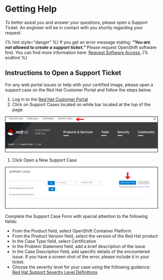 # Getting Help

To better assist you and answer your questions; please open a Support Ticket. An engineer will be in contact with you shortly regarding your request. 

{% hint style="danger" %}
If you get an error message stating: _**"You are not allowed to create a support ticket."**_ Please request OpenShift software first.  You can find more information here: [Request Software Access.](https://redhat-connect.gitbook.io/partner-guide-for-red-hat-openshift-and-container/program-on-boarding/request-software-access) 
{% endhint %}

## **Instructions to Open a Support Ticket**

For any web portal issues or help with your certified image, please open a support case on the Red Hat Customer Portal and follow the steps below.

1. Log in to the  [Red Hat Customer Portal](https://access.redhat.com/)  
2. Click on Support Cases located on white bar located at the top of the page.  

![](../.gitbook/assets/3.png)

1. Click Open a New Support Case

![](../.gitbook/assets/2.png)

Complete the Support Case Form with special attention to the following fields:

* From the Product field, select OpenShift Container Platform.
* From the Product Version field, select the version of the Red Hat product
* In the Case Type field, select Certification
* In the Problem Statement field, add a brief description of the issue
* In the Case Description field, add specific details of the encountered issue. If you have a screen shot of the error, please include it in your ticket.
* Choose the severity level for your case using the following guidance: [Red Hat Support Severity Level Definitions](https://access.redhat.com/support/policy/severity/) 

